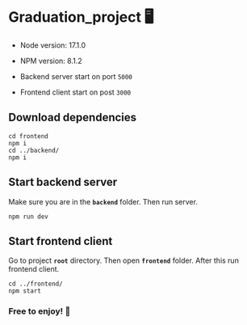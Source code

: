 # Graduation_project 🖥️

- Node version: 17.1.0
- NPM version: 8.1.2

- Backend server start on port ```5000```
- Frontend client start on post ```3000```

## Download dependencies

```
cd frontend
npm i
cd ../backend/
npm i
```

## Start backend server

Make sure you are in the **`backend`** folder. Then run server.

```
npm run dev
```

## Start frontend client

Go to project **`root`** directory. Then open **`frontend`** folder. After this run frontend client.

```
cd ../frontend/
npm start
```

### Free to enjoy! 🌟
